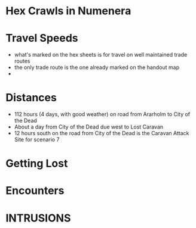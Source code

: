 Hex Crawls in Numenera
======================

# Travel Speeds
- what's marked on the hex sheets is for travel on well maintained trade routes
- the only trade route is the one already marked on the handout map
- 

# Distances 

- 112 hours (4 days, with good weather) on road from Ararholm to City of the Dead 
- About a day from City of the Dead due west to Lost Caravan
- 12 hours south on the road from City of the Dead is the Caravan Attack Site
  for scenario 7

# Getting Lost

# Encounters 

# INTRUSIONS
